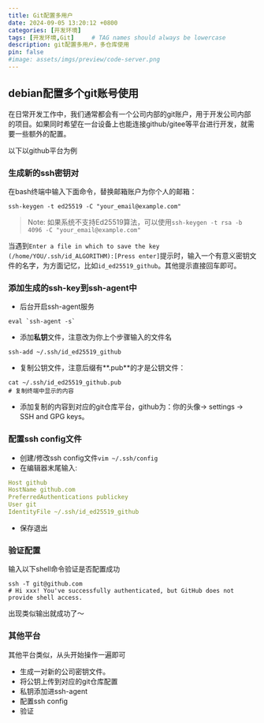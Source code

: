 ```yaml
---
title: Git配置多用户
date: 2024-09-05 13:20:12 +0800
categories: [开发环境]
tags: [开发环境,Git]     # TAG names should always be lowercase
description: git配置多用户，多仓库使用
pin: false
#image: assets/imgs/preview/code-server.png
---
```


## debian配置多个git账号使用

在日常开发工作中，我们通常都会有一个公司内部的git账户，用于开发公司内部的项目。如果同时希望在一台设备上也能连接github/gitee等平台进行开发，就需要一些额外的配置。

以下以github平台为例

### 生成新的ssh密钥对

在bash终端中输入下面命令，替换邮箱账户为你个人的邮箱：
```shell
ssh-keygen -t ed25519 -C "your_email@example.com"
```
> Note: 如果系统不支持Ed25519算法，可以使用`ssh-keygen -t rsa -b 4096 -C "your_email@example.com"`

当遇到`Enter a file in which to save the key (/home/YOU/.ssh/id_ALGORITHM):[Press enter]`提示时，输入一个有意义密钥文件的名字，为方面记忆，比如`id_ed25519_github`。其他提示直接回车即可。

### 添加生成的ssh-key到ssh-agent中

- 后台开启ssh-agent服务
```shell
eval `ssh-agent -s`
```
- 添加**私钥**文件，注意改为你上个步骤输入的文件名
```shell
ssh-add ~/.ssh/id_ed25519_github
```
- 复制公钥文件，注意后缀有**.pub**的才是公钥文件：
```shell
cat ~/.ssh/id_ed25519_github.pub
# 复制终端中显示的内容
```
- 添加复制的内容到对应的git仓库平台，github为：你的头像-> settings -> SSH and GPG keys。

### 配置ssh config文件

- 创建/修改ssh config文件`vim ~/.ssh/config`
- 在编辑器末尾输入:
```yaml
Host github
HostName github.com
PreferredAuthentications publickey
User git
IdentityFile ~/.ssh/id_ed25519_github
```
- 保存退出

### 验证配置

输入以下shell命令验证是否配置成功
```shell
ssh -T git@github.com
# Hi xxx! You've successfully authenticated, but GitHub does not provide shell access.
```
出现类似输出就成功了～

### 其他平台

其他平台类似，从头开始操作一遍即可
- 生成一对新的公司密钥文件。
- 将公钥上传到对应的git仓库配置
- 私钥添加进ssh-agent
- 配置ssh config
- 验证